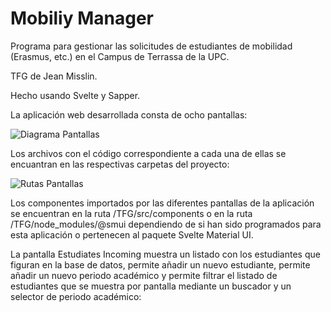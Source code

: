 # Mobiliy Manager

Programa para gestionar las solicitudes de estudiantes de 
mobilidad (Erasmus, etc.) en el Campus de Terrassa de la UPC.

TFG de Jean Misslin.

Hecho usando Svelte y Sapper.

La aplicación web desarrollada consta de ocho pantallas:

![Diagrama Pantallas](https://user-images.githubusercontent.com/33695119/86123225-6269ec80-bad9-11ea-854e-b07fec0c9808.JPG)

Los archivos con el código correspondiente a cada una de ellas se encuantran en las respectivas carpetas del proyecto:

![Rutas Pantallas](https://user-images.githubusercontent.com/33695119/86126173-2c7b3700-bade-11ea-9667-58fe5e5952e4.JPG)

Los componentes importados por las diferentes pantallas de la aplicación se encuentran en la ruta /TFG/src/components o en la ruta /TFG/node_modules/@smui dependiendo de si han sido programados para esta aplicación o pertenecen al paquete Svelte Material UI.

La pantalla Estudiates Incoming muestra un listado con los estudiantes que figuran en la base de datos, permite añadir un nuevo estudiante, permite añadir un nuevo periodo académico y permite filtrar el listado de estudiantes que se muestra por pantalla mediante un buscador y un selector de periodo académico:

